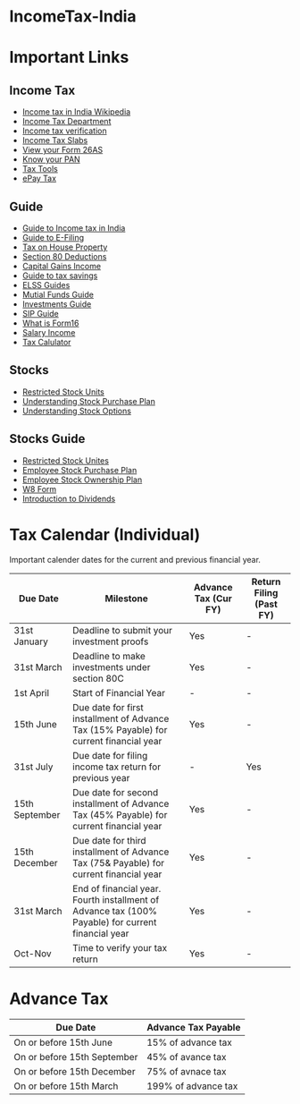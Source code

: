 # IncomeTax-India

# Important Links

## Income Tax

 - [Income tax in India Wikipedia](https://en.wikipedia.org/wiki/Income_tax_in_India)
 - [Income Tax Department](https://www.incometaxindia.gov.in/)
 - [Income tax verification](https://cleartax.in/s/income-tax-e-verification-evc)
 - [Income Tax Slabs](https://cleartax.in/s/income-tax-slabs)
 - [View your Form 26AS](https://cleartax.in/s/view-form-26as-tax-credit-statement)
 - [Know your PAN](https://portal.incometaxindiaefiling.gov.in/e-Filing/Services/KnowYourPanLinkGS.html)
 - [Tax Tools](https://www.incometaxindiaefiling.gov.in/downloads/offlineUtilities?lang=eng)
 - [ePay Tax](https://onlineservices.tin.egov-nsdl.com/etaxnew/tdsnontds.jsp)
 
## Guide

 - [Guide to Income tax in India](https://cleartax.in/s/income-tax)
 - [Guide to E-Filing](https://cleartax.in/s/efiling-income-tax-return)
 - [Tax on House Property](https://cleartax.in/s/house-property)
 - [Section 80 Deductions](https://cleartax.in/s/80c-80-deductions)
 - [Capital Gains Income](https://cleartax.in/s/capital-gains-income)
 - [Guide to tax savings](https://cleartax.in/s/income-tax-savings)
 - [ELSS Guides](https://cleartax.in/s/elss)
 - [Mutial Funds Guide](https://cleartax.in/s/mutual-funds)
 - [Investments Guide](https://cleartax.in/s/investments)
 - [SIP Guide](https://cleartax.in/s/sip)
 - [What is Form16](https://cleartax.in/s/what-is-form-16)
 - [Salary Income](https://cleartax.in/s/salary-income)
 - [Tax Calulator](https://cleartax.in/paytax/taxCalculator)
 
## Stocks

 - [Restricted Stock Units](https://us.etrade.com/knowledge/education/stock-plan/understanding-restricted-performance-stock)
 - [Understanding Stock Purchase Plan](https://us.etrade.com/knowledge/education/stock-plan/employee-stock-purchase-plan)
 - [Understanding Stock Options](https://us.etrade.com/knowledge/education/stock-plan/understanding-stock-options)
 
## Stocks Guide

 - [Restricted Stock Unites](https://www.investopedia.com/terms/r/restricted-stock-unit.asp)
 - [Employee Stock Purchase Plan](https://www.investopedia.com/terms/e/espp.asp)
 - [Employee Stock Ownership Plan](https://www.investopedia.com/terms/e/esop.asp)
 - [W8 Form](https://www.investopedia.com/terms/w/w8form.asp)
 - [Introduction to Dividends](https://www.investopedia.com/university/introduction-to-dividends/)
 

# Tax Calendar (Individual)

Important calender dates for the current and previous financial year.

| Due Date | Milestone | Advance Tax (Cur FY) | Return Filing (Past FY) |
| --- | --- | --- | --- | 
| 31st January | Deadline to submit your investment proofs | Yes | - |
| 31st March | Deadline to  make investments under section 80C | Yes | - |
| 1st April | Start of Financial Year | - | - |
| 15th June | Due date for first installment of Advance Tax (15% Payable) for current financial year | Yes | - |
| 31st July | Due date for filing income tax return for previous year | - | Yes |
| 15th September | Due date for second installment of Advance Tax (45% Payable) for current financial year | Yes | - |
| 15th December | Due date for third installment of Advance Tax (75& Payable) for current financial year | Yes | - |
| 31st March | End of financial year. Fourth installment of Advance tax (100% Payable) for current financial year | Yes | - |
| Oct-Nov | Time to verify your tax return | Yes | - |


# Advance Tax

| Due Date | Advance Tax Payable |
| --- | --- |
| On or before 15th June | 15% of advance tax |
| On or before 15th September | 45% of avance tax |
| On or before 15th December | 75% of avnace tax |
| On or before 15th March | 199% of advance tax |
